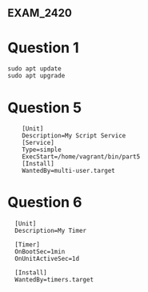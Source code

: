 ## EXAM_2420

# Question 1
```
sudo apt update
sudo apt upgrade
```

# Question 5
```
    [Unit]
    Description=My Script Service
    [Service]
    Type=simple
    ExecStart=/home/vagrant/bin/part5
    [Install]
    WantedBy=multi-user.target
```

# Question 6
```
  [Unit]
  Description=My Timer
  
  [Timer]
  OnBootSec=1min
  OnUnitActiveSec=1d
  
  [Install]
  WantedBy=timers.target
                       
```